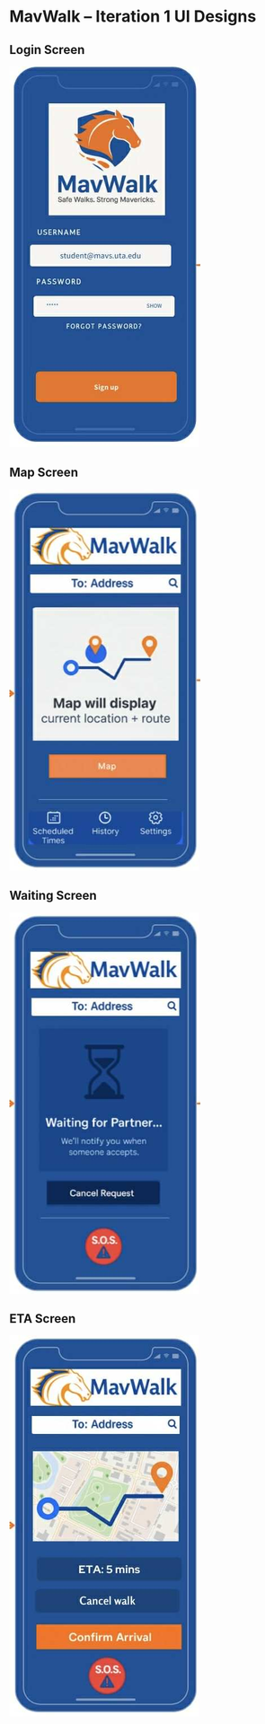 # MavWalk – Iteration 1 UI Designs  

## Login Screen  
![Login Screen](../assets/login.jpeg)  

## Map Screen  
![Map Screen](../assets/Map.jpeg)  

## Waiting Screen  
![Waiting Screen](../assets/waiting.jpeg)  

## ETA Screen  
![ETA Screen](../assets/eta.jpeg)  

